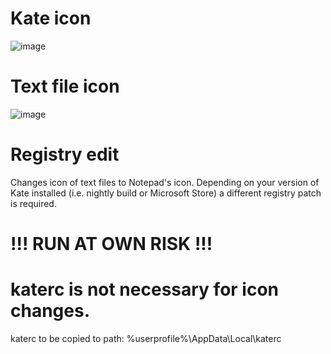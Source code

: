 # Kate icon
![image](https://github.com/user-attachments/assets/1693db8c-dd66-4f50-bee9-a3922093a75d)

# Text file icon
![image](https://github.com/user-attachments/assets/86ba7a88-36bd-4608-b155-c171139f4d19)


# Registry edit
Changes icon of text files to Notepad's icon.
Depending on your version of Kate installed (i.e. nightly build or Microsoft Store) a different registry patch is required. 
# !!! RUN AT OWN RISK !!!

# katerc is not necessary for icon changes.
katerc to be copied to path:
%userprofile%\AppData\Local\katerc
